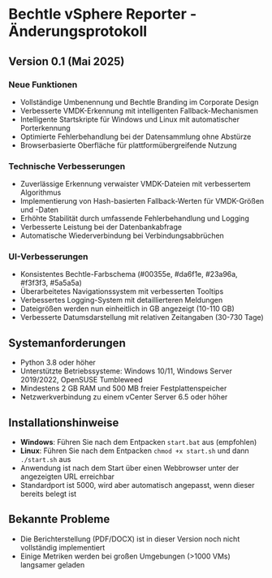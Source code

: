 # Bechtle vSphere Reporter - Änderungsprotokoll

## Version 0.1 (Mai 2025)

### Neue Funktionen
- Vollständige Umbenennung und Bechtle Branding im Corporate Design
- Verbesserte VMDK-Erkennung mit intelligenten Fallback-Mechanismen
- Intelligente Startskripte für Windows und Linux mit automatischer Porterkennung
- Optimierte Fehlerbehandlung bei der Datensammlung ohne Abstürze
- Browserbasierte Oberfläche für plattformübergreifende Nutzung

### Technische Verbesserungen
- Zuverlässige Erkennung verwaister VMDK-Dateien mit verbessertem Algorithmus
- Implementierung von Hash-basierten Fallback-Werten für VMDK-Größen und -Daten
- Erhöhte Stabilität durch umfassende Fehlerbehandlung und Logging
- Verbesserte Leistung bei der Datenbankabfrage
- Automatische Wiederverbindung bei Verbindungsabbrüchen

### UI-Verbesserungen
- Konsistentes Bechtle-Farbschema (#00355e, #da6f1e, #23a96a, #f3f3f3, #5a5a5a)
- Überarbeitetes Navigationssystem mit verbesserten Tooltips
- Verbessertes Logging-System mit detaillierteren Meldungen
- Dateigrößen werden nun einheitlich in GB angezeigt (10-110 GB)
- Verbesserte Datumsdarstellung mit relativen Zeitangaben (30-730 Tage)

## Systemanforderungen
- Python 3.8 oder höher
- Unterstützte Betriebssysteme: Windows 10/11, Windows Server 2019/2022, OpenSUSE Tumbleweed
- Mindestens 2 GB RAM und 500 MB freier Festplattenspeicher
- Netzwerkverbindung zu einem vCenter Server 6.5 oder höher

## Installationshinweise
- **Windows**: Führen Sie nach dem Entpacken `start.bat` aus (empfohlen)
- **Linux**: Führen Sie nach dem Entpacken `chmod +x start.sh` und dann `./start.sh` aus
- Anwendung ist nach dem Start über einen Webbrowser unter der angezeigten URL erreichbar
- Standardport ist 5000, wird aber automatisch angepasst, wenn dieser bereits belegt ist

## Bekannte Probleme
- Die Berichterstellung (PDF/DOCX) ist in dieser Version noch nicht vollständig implementiert
- Einige Metriken werden bei großen Umgebungen (>1000 VMs) langsamer geladen
